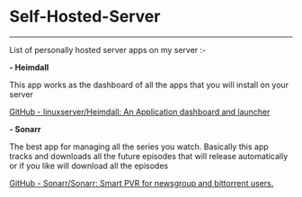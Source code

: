 # Self-Hosted-Server
---
List of personally hosted server apps on my server :-  

**- Heimdall**

This app works as the dashboard of all the apps that you will install on your server

[GitHub - linuxserver/Heimdall: An Application dashboard and launcher](https://github.com/linuxserver/Heimdall)

**- Sonarr**

The best app for managing all the series you watch. Basically this app tracks and downloads all the future episodes that will release automatically or if you like will download all the episodes 

[GitHub - Sonarr/Sonarr: Smart PVR for newsgroup and bittorrent users.](https://github.com/Sonarr/Sonarr)


